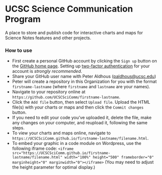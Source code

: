 # UCSC Science Communication Program

A place to store and publish code for interactive charts and maps for Science Notes features and other projects. 

### How to use

- First create a personal GitHub account by clicking the `Sign up` button on the [GitHub home page](https://github.com/). Setting up [two-factor authentication](https://docs.github.com/en/authentication/securing-your-account-with-two-factor-authentication-2fa) for your account is *strongly recommended*.
- Share your GitHub user name with Peter Aldhous (paldhous@ucsc.edu)
- Peter will create a repository in this Organization for you with the format `firstname-lastname` (where `firstname` and `lastname` are your names).
- Navigate to your repository online at `https://github.com/UCSCSciComm/firstname-lastname`.
- Click the `Add file` button, then select `Upload file`. Upload the HTML file(s) with your charts or maps and then click the `Commit changes` button.
- If you need to edit your code you’ve uploaded it, delete the file, make any changes on your computer, and reupload it, following the same steps.
- To view your charts and maps online, navigate to `https://UCSCSciComm.github.io/firstname-lastname/filename.html`. 
- To embed your graphic in a code module on Wordpress, use the following iframe code:
    `<iframe src="https://UCSCSciComm.github.io/firstname-lastname/filename.html" width="100%" height="500" frameborder="0" marginheight="0" marginwidth="0"></iframe>` 
(You may need to adjust the height parameter for optimal display.)
